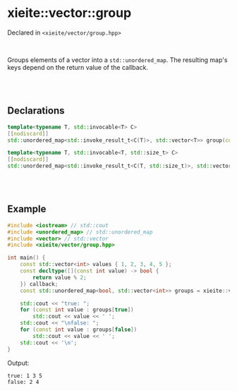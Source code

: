 # xieite::vector::group
Declared in `<xieite/vector/group.hpp>`

<br/>

Groups elements of a vector into a `std::unordered_map`. The resulting map's keys depend on the return value of the callback.

<br/><br/>

## Declarations
```cpp
template<typename T, std::invocable<T> C>
[[nodiscard]]
std::unordered_map<std::invoke_result_t<C(T)>, std::vector<T>> group(const std::vector<T>& values, C&& callback) noexcept;
```
```cpp
template<typename T, std::invocable<T, std::size_t> C>
[[nodiscard]]
std::unordered_map<std::invoke_result_t<C(T, std::size_t)>, std::vector<T>> group(const std::vector<T>& values, C&& callback) noexcept;
```

<br/><br/>

## Example
```cpp
#include <iostream> // std::cout
#include <unordered_map> // std::unordered_map
#include <vector> // std::vector
#include <xieite/vector/group.hpp>

int main() {
	const std::vector<int> values { 1, 2, 3, 4, 5 };
	const decltype([](const int value) -> bool {
		return value % 2;
	}) callback;
	const std::unordered_map<bool, std::vector<int>> groups = xieite::vector::group(values, callback);

	std::cout << "true: ";
	for (const int value : groups[true])
		std::cout << value << ' ';
	std::cout << "\nfalse: ";
	for (const int value : groups[false])
		std::cout << value << ' ';
	std::cout << '\n';
}
```
Output:
```
true: 1 3 5
false: 2 4
```
